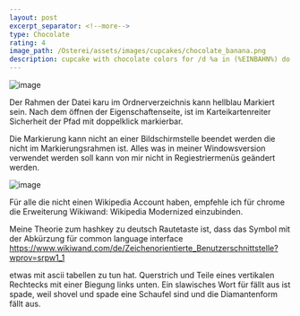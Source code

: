 ```yaml
---
layout: post
excerpt_separator: <!--more-->
type: Chocolate
rating: 4
image_path: /Osterei/assets/images/cupcakes/chocolate_banana.png
description: cupcake with chocolate colors for /d %a in (%EINBAHN%) do dir /b %a
---
```

![image](https://user-images.githubusercontent.com/75255909/173559473-3eb493be-8888-42e4-ac33-f6994a677d77.png)

Der Rahmen der Datei karu im Ordnerverzeichnis kann hellblau Markiert sein. Nach dem öffnen der Eigenschaftenseite,
ist im Karteikartenreiter Sicherheit der Pfad mit doppelklick markierbar.

Die Markierung kann nicht an einer Bildschirmstelle beendet werden die nicht im Markierungsrahmen ist. Alles was
in meiner Windowsversion verwendet werden soll kann von mir nicht in Regiestriermenüs geändert werden.

![image](https://user-images.githubusercontent.com/75255909/173646718-ef76c948-a427-46b2-8e6c-1208f51ca1b0.png)


Für alle die nicht einen Wikipedia Account haben, empfehle ich für chrome die Erweiterung Wikiwand: Wikipedia Modernized
einzubinden.

Meine Theorie zum hashkey zu deutsch Rautetaste ist, dass das Symbol mit der Abkürzung für common language interface
https://www.wikiwand.com/de/Zeichenorientierte_Benutzerschnittstelle?wprov=srpw1_1

etwas mit ascii tabellen zu tun hat. Querstrich und Teile eines vertikalen Rechtecks mit einer Biegung links unten.
Ein slawisches Wort für fällt aus ist spade, weil shovel und spade eine Schaufel sind und die Diamantenform fällt aus.
